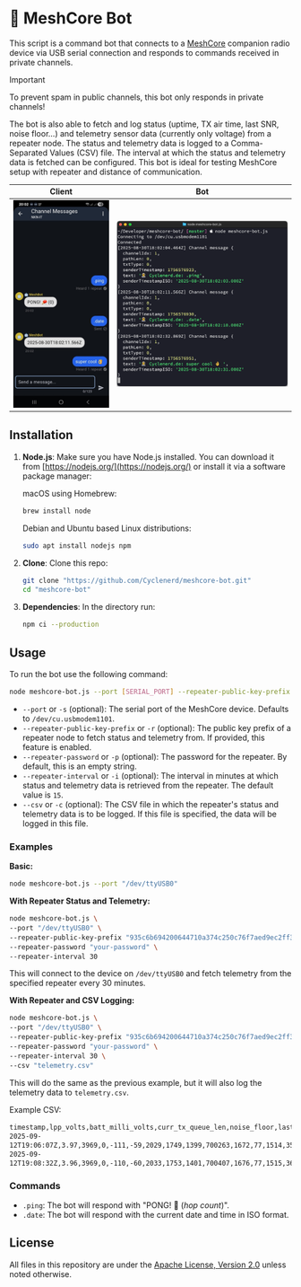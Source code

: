 # 🤖 MeshCore Bot

This script is a command bot that connects to a [MeshCore](https://github.com/meshcore-dev/MeshCore) companion radio device via USB serial connection and responds to commands received in private channels.

> [!IMPORTANT]
> To prevent spam in public channels, this bot only responds in private channels!

The bot is also able to fetch and log status (uptime, TX air time, last SNR, noise floor...) and telemetry sensor data (currently only voltage) from a repeater node.
The status and telemetry data is logged to a Comma-Separated Values (CSV) file.
The interval at which the status and telemetry data is fetched can be configured.
This bot is ideal for testing MeshCore setup with repeater and distance of communication.

| Client | Bot |
|--------|-----|
| ![Screenshot: Client](https://github.com/Cyclenerd/meshcore-bot/raw/master/img/screenshot-client.jpg) | ![Screenshot: Bot Log](https://github.com/Cyclenerd/meshcore-bot/raw/master/img/screenshot-bot.png) |

## Installation

1.  **Node.js**: Make sure you have Node.js installed. You can download it from [https://nodejs.org/](https://nodejs.org/) or install it via a software package manager:

    macOS using Homebrew:

    ```bash
    brew install node
    ```

    Debian and Ubuntu based Linux distributions:

    ```bash
    sudo apt install nodejs npm
    ```

1.  **Clone**: Clone this repo:

    ```bash
    git clone "https://github.com/Cyclenerd/meshcore-bot.git"
    cd "meshcore-bot"
    ```

1.  **Dependencies**: In the directory run:

    ```bash
    npm ci --production
    ```

## Usage

To run the bot use the following command:

```bash
node meshcore-bot.js --port [SERIAL_PORT] --repeater-public-key-prefix [REPEATER_PUBLIC_KEY_PREFIX] --repeater-password [REPEATER_PASSWORD] --repeater-interval [TELEMETRY_INTERVAL_MINUTES] --csv [CSV_FILE]
```

-   `--port` or `-s` (optional): The serial port of the MeshCore device. Defaults to `/dev/cu.usbmodem1101`.
-   `--repeater-public-key-prefix` or `-r` (optional): The public key prefix of a repeater node to fetch status and telemetry from. If provided, this feature is enabled.
-   `--repeater-password` or `-p` (optional): The password for the repeater. By default, this is an empty string.
-   `--repeater-interval` or `-i` (optional): The interval in minutes at which status and telemetry data is retrieved from the repeater. The default value is `15`.
-   `--csv` or `-c` (optional): The CSV file in which the repeater's status and telemetry data is to be logged. If this file is specified, the data will be logged in this file.

### Examples

**Basic:**

```bash
node meshcore-bot.js --port "/dev/ttyUSB0"
```

**With Repeater Status and Telemetry:**

```bash
node meshcore-bot.js \
--port "/dev/ttyUSB0" \
--repeater-public-key-prefix "935c6b694200644710a374c250c76f7aed9ec2ff3e60261447d4eda7c246ce5d" \
--repeater-password "your-password" \
--repeater-interval 30
```
This will connect to the device on `/dev/ttyUSB0` and fetch telemetry from the specified repeater every 30 minutes.

**With Repeater and CSV Logging:**

```bash
node meshcore-bot.js \
--port "/dev/ttyUSB0" \
--repeater-public-key-prefix "935c6b694200644710a374c250c76f7aed9ec2ff3e60261447d4eda7c246ce5d" \
--repeater-password "your-password" \
--repeater-interval 30 \
--csv "telemetry.csv"
```

This will do the same as the previous example, but it will also log the telemetry data to `telemetry.csv`.

Example CSV:

```csv
timestamp,lpp_volts,batt_milli_volts,curr_tx_queue_len,noise_floor,last_rssi,n_packets_recv,n_packets_sent,total_air_time_secs,total_up_time_secs,n_sent_flood,n_sent_direct,n_recv_flood,n_recv_direct,err_events,last_snr,n_direct_dups,n_flood_dups
2025-09-12T19:06:07Z,3.97,3969,0,-111,-59,2029,1749,1399,700263,1672,77,1514,359,0,28,0,98
2025-09-12T19:08:32Z,3.96,3969,0,-110,-60,2033,1753,1401,700407,1676,77,1515,362,0,28,0,98
```

### Commands

-   `.ping`: The bot will respond with "PONG! 🏓 (*hop count*)".
-   `.date`: The bot will respond with the current date and time in ISO format.

## License

All files in this repository are under the [Apache License, Version 2.0](https://github.com/Cyclenerd/meshcore-bot/blob/master/LICENSE) unless noted otherwise.
